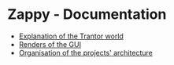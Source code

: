 # Zappy - Documentation

* [Explanation of the Trantor world](Trantor.md)
* [Renders of the GUI](Renders.md)
* [Organisation of the projects' architecture](Relations.md)
